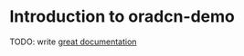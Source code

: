 # Introduction to oradcn-demo

TODO: write [great documentation](http://jacobian.org/writing/great-documentation/what-to-write/)

